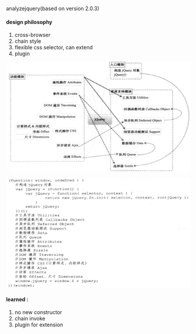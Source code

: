 analyzejquery(based on version 2.0.3)

#### design philosophy
1. cross-browser
2. chain style
3. flexible css selector, can extend
4. plugin

![image](./imgs/jqueryArchitecture.jpg)

![image](./imgs/jqueryArchitecture2.jpg)


#### learned :
1. no new constructor
2. chain invoke
3. plugin for extension
